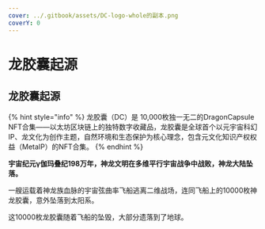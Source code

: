 ```yaml
---
cover: ../.gitbook/assets/DC-logo-whole的副本.png
coverY: 0
---
```


# 龙胶囊起源

## 龙胶囊起源

{% hint style="info" %}
龙胶囊（DC）是 10,000枚独一无二的DragonCapsule NFT合集——以太坊区块链上的独特数字收藏品，龙胶囊是全球首个以元宇宙科幻IP、龙文化为创作主题，自然环境和生态保护为核心理念，包含元文化知识产权权益（MetaIP）的NFT合集。
{% endhint %}

**宇宙纪元γ伽玛叠纪198万年，神龙文明在多维平行宇宙战争中战败，神龙大陆坠落。**

一艘运载着神龙族血脉的宇宙弦曲率飞船逃离二维战场，连同飞船上的10000枚神龙胶囊，意外坠落到太阳系。

这10000枚龙胶囊随着飞船的坠毁，大部分遗落到了地球。

